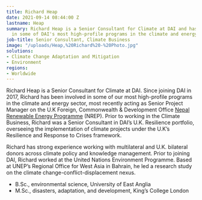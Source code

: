 ```yaml
---
title: Richard Heap
date: 2021-09-14 08:44:00 Z
lastname: Heap
summary: Richard Heap is a Senior Consultant for Climate at DAI and has been involved
  in some of DAI's most high-profile programs in the climate and energy sector.
job-title: Senior Consultant, Climate Business
image: "/uploads/Heap,%20Richard%20-%20Photo.jpg"
solutions:
- Climate Change Adaptation and Mitigation
- Environment
regions:
- Worldwide
---
```


Richard Heap is a Senior Consultant for Climate at DAI. Since joining DAI in 2017, Richard has been involved in some of our most high-profile programs in the climate and energy sector, most recently acting as Senior Project Manager on the U.K Foreign, Commonwealth & Development Office [Nepal Renewable Energy Programme](https://www.dai.com/our-work/projects/nepal-renewable-energy-programme) (NREP). Prior to working in the Climate Business, Richard was a Senior Consultant in DAI’s U.K. Resilience portfolio, overseeing the implementation of climate projects under the U.K’s Resilience and Response to Crises framework.

Richard has strong experience working with multilateral and U.K. bilateral donors across climate policy and knowledge management. Prior to joining DAI, Richard worked at the United Nations Environment Programme. Based at UNEP’s Regional Office for West Asia in Bahrain, he led a research study on the climate change-conflict-displacement nexus.

* B.Sc., environmental science, University of East Anglia
* M.Sc., disasters, adaptation, and development, King’s College London